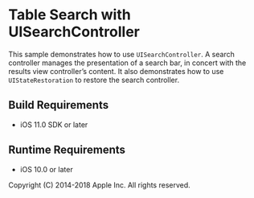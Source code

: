 # Table Search with UISearchController

This sample demonstrates how to use `UISearchController`. A search controller manages the presentation of a search bar, in concert with the results view controller’s content. It also demonstrates how to use `UIStateRestoration` to restore the search controller.

## Build Requirements
+ iOS 11.0 SDK or later

## Runtime Requirements
+ iOS 10.0 or later

Copyright (C) 2014-2018 Apple Inc. All rights reserved.
